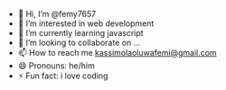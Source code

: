 - 👋 Hi, I’m @femy7657
- 👀 I’m interested in web development
- 🌱 I’m currently learning javascript
- 💞️ I’m looking to collaborate on ...
- 📫 How to reach me kassimolaoluwafemi@gmail.com
- 😄 Pronouns: he/him
- ⚡ Fun fact: i love coding

<!---
femy7657/femy7657 is a ✨ special ✨ repository because its `README.md` (this file) appears on your GitHub profile.
You can click the Preview link to take a look at your changes.
--->
